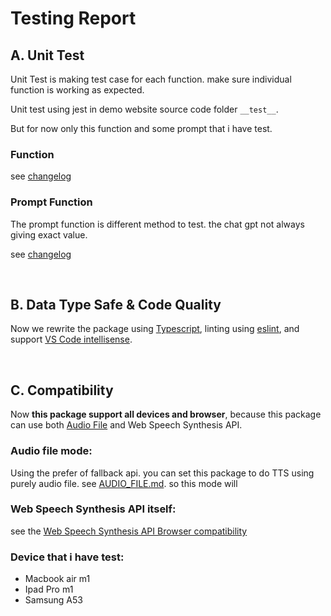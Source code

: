 # Testing Report

## A. Unit Test

Unit Test is making test case for each function. make sure individual function is working as expected.

Unit test using jest in demo website source code folder `__test__`.

But for now only this function and some prompt that i have test.

### Function

see [changelog](CHANGELOG.md)

### Prompt Function

The prompt function is different method to test. the chat gpt not always giving exact value.

see [changelog](CHANGELOG.md)

<br/>

## B. Data Type Safe & Code Quality

Now we rewrite the package using [Typescript](https://www.typescriptlang.org/), linting using [eslint](https://eslint.org), and support [VS Code intellisense](https://code.visualstudio.com/docs/editor/intellisense).

<br/>

## C. Compatibility

Now **this package support all devices and browser**, because this package can use both [Audio File](AUDIO_FILE.md) and Web Speech Synthesis API.

### Audio file mode:

Using the prefer of fallback api. you can set this package to do TTS using purely audio file. see [AUDIO_FILE.md](AUDIO_FILE.md). so this mode will

### Web Speech Synthesis API itself:

see the [Web Speech Synthesis API Browser compatibility](https://developer.mozilla.org/en-US/docs/Web/API/SpeechSynthesis#browser_compatibility)

### Device that i have test:

- Macbook air m1
- Ipad Pro m1
- Samsung A53

<br/>
